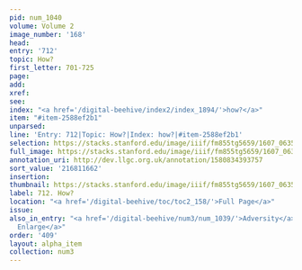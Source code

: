 ```yaml
---
pid: num_1040
volume: Volume 2
image_number: '168'
head:
entry: '712'
topic: How?
first_letter: 701-725
page:
add:
xref:
see:
index: "<a href='/digital-beehive/index2/index_1894/'>how?</a>"
item: "#item-2588ef2b1"
unparsed:
line: 'Entry: 712|Topic: How?|Index: how?|#item-2588ef2b1'
selection: https://stacks.stanford.edu/image/iiif/fm855tg5659/1607_0635/943,1662,2848,317/full/0/default.jpg
full_image: https://stacks.stanford.edu/image/iiif/fm855tg5659/1607_0635/full/full/0/default.jpg
annotation_uri: http://dev.llgc.org.uk/annotation/1580834393757
sort_value: '216811662'
insertion:
thumbnail: https://stacks.stanford.edu/image/iiif/fm855tg5659/1607_0635/943,1662,600,180/250,/0/default.jpg
label: 712. How?
location: "<a href='/digital-beehive/toc/toc2_158/'>Full Page</a>"
issue:
also_in_entry: "<a href='/digital-beehive/num3/num_1039/'>Adversity</a>|<a href='/digital-beehive/num3/num_1041/'>To
  Enlarge</a>"
order: '409'
layout: alpha_item
collection: num3
---
```


